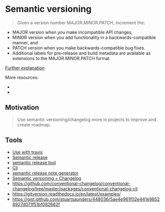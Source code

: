 # Semantic versioning

> Given a version number MAJOR.MINOR.PATCH, increment the:

* MAJOR version when you make incompatible API changes,
* MINOR version when you add functionality in a backwards-compatible manner, and
* PATCH version when you make backwards-compatible bug fixes.
* Additional labels for pre-release and build metadata are available as extensions to the MAJOR.MINOR.PATCH format.

[Further explanation](https://github.com/dbrock/semver-howto)

More resources:

* [](https://semantic-release.gitbook.io/semantic-release/)
* [](https://semver.org/)

## Motivation

> Use semantic versioning/changelog more in projects to improve and create roadmap.

## Tools

* [Use with travis](https://github.com/semantic-release/semantic-release/blob/caribou/docs/recipes/travis.md)
* [Semantic release](https://github.com/semantic-release/semantic-release)
* [semantic release tool](https://github.com/semantic-release/commit-analyzer#options)
* [Cli](https://github.com/JPeer264/node-semantic-git-commit-cli)
* [semantic release note generator](https://github.com/semantic-release/release-notes-generator#options)
* [Semantic versioning + Changelog](https://github.com/markchalloner/git-semver)
* https://github.com/conventional-changelog/conventional-changelog/tree/master/packages/conventional-changelog-cli
* <https://gitversion.readthedocs.io/en/latest/examples/>
* <https://gist.github.com/stuartsaunders/448036/5ae4e961f02e441e98528927d071f51bf082662f>
